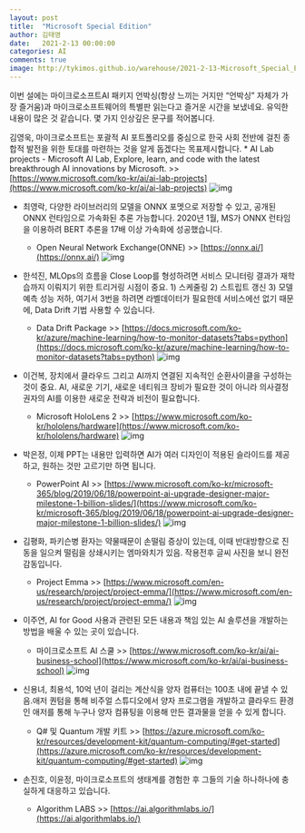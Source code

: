```yaml
---
layout: post
title:  "Microsoft Special Edition"
author: 김태영 
date:   2021-2-13 00:00:00
categories: AI
comments: true
image: http://tykimos.github.io/warehouse/2021-2-13-Microsoft_Special_Edition_Title_1.png
--- 
```


이번 설에는 마이크로소프트AI 패키지 언박싱(항상 느끼는 거지만 “언박싱” 자체가 가장 즐거움)과 마이크로소프트웨어의 특별판 읽는다고 즐거운 시간을 보냈네요. 유익한 내용이 많은 것 같습니다. 몇 가지 인상깊은 문구를 적어봅니다. 

김영욱, 마이크로소프트는 포괄적 AI 포트폴리오를 중심으로 한국 사회 전반에 걸친 종합적 발전을 위한 토대를 마련하는 것을 알게 돕겠다는 목표제시합니다.
    * AI Lab projects - Microsoft AI Lab, Explore, learn, and code with the latest breakthrough AI innovations by Microsoft. >> [https://www.microsoft.com/ko-kr/ai/ai-lab-projects](https://www.microsoft.com/ko-kr/ai/ai-lab-projects)
![img](http://tykimos.github.io/warehouse/2021-2-13-Microsoft_Special_Edition_Title_1.png)

- 최영락, 다양한 라이브러리의 모델을 ONNX 포멧으로 저장할 수 있고, 공개된 ONNX 런타임으로 가속화된 추론 가능합니다. 2020년 1월, MS가 ONNX 런타임을 이용하려 BERT 추론을 17배 이상 가속화에 성공했습니다.
    * Open Neural Network Exchange(ONNE) >> [https://onnx.ai/](https://onnx.ai/)
![img](http://tykimos.github.io/warehouse/2021-2-13-Microsoft_Special_Edition_Title_2.png)

- 한석진, MLOps의 흐름을 Close Loop를 형성하려면 서비스 모니터링 결과가 재학습까지 이뤄지기 위한 트리거링 시점이 중요. 1) 스케줄링 2) 스트립트 갱신 3) 모델 예측 성능 저하, 여기서 3번을 하려면 라벨데이터가 필요한데 서비스에선 없기 때문에, Data Drift 기법 사용할 수 있습니다.
    * Data Drift Package >> [https://docs.microsoft.com/ko-kr/azure/machine-learning/how-to-monitor-datasets?tabs=python](https://docs.microsoft.com/ko-kr/azure/machine-learning/how-to-monitor-datasets?tabs=python)
![img](http://tykimos.github.io/warehouse/2021-2-13-Microsoft_Special_Edition_Title_3.png)

- 이건복, 장치에서 클라우드 그리고 AI까지 연결된 지속적인 순환사이클을 구성하는 것이 중요. AI, 새로운 기기, 새로운 네티워크 장비가 필요한 것이 아니라 의사결정권자의 AI를 이용한 새로운 전략과 비전이 필요합니다.
    * Microsoft HoloLens 2 >> [https://www.microsoft.com/ko-kr/hololens/hardware](https://www.microsoft.com/ko-kr/hololens/hardware)
![img](http://tykimos.github.io/warehouse/2021-2-13-Microsoft_Special_Edition_Title_4.png)

- 박은정, 이제 PPT는 내용만 입력하면 AI가 여러 디자인이 적용된 슬라이드를 제공하고, 원하는 것만 고르기만 하면 됩니다.
    * PowerPoint AI >> [https://www.microsoft.com/ko-kr/microsoft-365/blog/2019/06/18/powerpoint-ai-upgrade-designer-major-milestone-1-billion-slides/](https://www.microsoft.com/ko-kr/microsoft-365/blog/2019/06/18/powerpoint-ai-upgrade-designer-major-milestone-1-billion-slides/)
![img](http://tykimos.github.io/warehouse/2021-2-13-Microsoft_Special_Edition_Title_5.png)

- 김평화, 파키슨병 환자는 약물때문이 손떨림 증상이 있는데, 이때 반대방향으로 진동을 일으켜 떨림을 상쇄시키는 엠마와치가 있음. 작용전후 글씨 사진을 보니 완전 감동입니다.
    * Project Emma >> [https://www.microsoft.com/en-us/research/project/project-emma/](https://www.microsoft.com/en-us/research/project/project-emma/)
![img](http://tykimos.github.io/warehouse/2021-2-13-Microsoft_Special_Edition_Title_6.png)
- 이주연, AI for Good 사용과 관련된 모든 내용과 책임 있는 AI 솔루션을 개발하는 방법을 배울 수 있는 곳이 있습니다. 
    * 마이크로소프트 AI 스쿨 >> [https://www.microsoft.com/ko-kr/ai/ai-business-school](https://www.microsoft.com/ko-kr/ai/ai-business-school)
![img](http://tykimos.github.io/warehouse/2021-2-13-Microsoft_Special_Edition_Title_7.png)    
- 신용녀, 최용석, 10억 년이 걸리는 계산식을 양자 컴퓨터는 100초 내에 끝낼 수 있음.애저 퀀텀을 통해 비주얼 스튜디오에서 양자 프로그램을 개발하고 클라우드 환경인 애저를 통해 누구나 양자 컴퓨팅을 이용해 만든 결과물을 얻을 수 있게 합니다.
    * Q# 및 Quantum 개발 키트 >> [https://azure.microsoft.com/ko-kr/resources/development-kit/quantum-computing/#get-started](https://azure.microsoft.com/ko-kr/resources/development-kit/quantum-computing/#get-started)
![img](http://tykimos.github.io/warehouse/2021-2-13-Microsoft_Special_Edition_Title_7.png)        
- 손진호, 이윤정, 마이크로소프트의 생태계를 경험한 후 그들의 기술 하나하나에 충실하게 대응하고 있습니다.
    * Algorithm LABS >> [https://ai.algorithmlabs.io/](https://ai.algorithmlabs.io/)